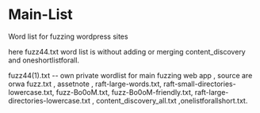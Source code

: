 # Main-List
Word list for fuzzing wordpress sites


here fuzz44.txt word list is without adding or merging content_discovery and oneshortlistforall.


fuzz44(1).txt -- own private wordlist for main fuzzing web app , source are orwa fuzz.txt , assetnote , raft-large-words.txt, raft-small-directories-lowercase.txt, fuzz-Bo0oM.txt, fuzz-Bo0oM-friendly.txt, raft-large-directories-lowercase.txt , content_discovery_all.txt ,onelistforallshort.txt.
